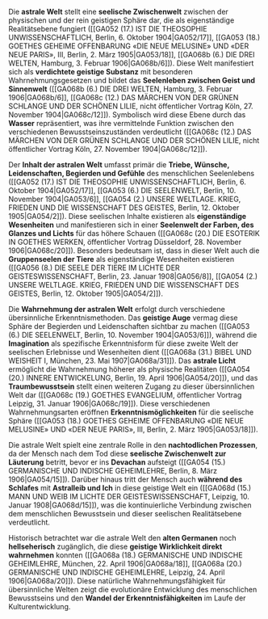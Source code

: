 
Die **astrale Welt** stellt eine **seelische Zwischenwelt** zwischen der physischen und der rein geistigen Sphäre dar, die als eigenständige Realitätsebene fungiert ([[GA052 (17.) IST DIE THEOSOPHIE UNWISSENSCHAFTLICH, Berlin, 6. Oktober 1904|GA052/17]], [[GA053 (18.) GOETHES GEHEIME OFFENBARUNG «DIE NEUE MELUSINE» UND «DER NEUE PARIS», III, Berlin, 2. März 1905|GA053/18]], [[GA068b (6.) DIE DREI WELTEN, Hamburg, 3. Februar 1906|GA068b/6]]). Diese Welt manifestiert sich als **verdichtete geistige Substanz** mit besonderen Wahrnehmungsgesetzen und bildet das **Seelenleben zwischen Geist und Sinnenwelt** ([[GA068b (6.) DIE DREI WELTEN, Hamburg, 3. Februar 1906|GA068b/6]], [[GA068c (12.) DAS MÄRCHEN VON DER GRÜNEN SCHLANGE UND DER SCHÖNEN LILIE, nicht öffentlicher Vortrag Köln, 27. November 1904|GA068c/12]]). Symbolisch wird diese Ebene durch das **Wasser** repräsentiert, was ihre vermittelnde Funktion zwischen den verschiedenen Bewusstseinszuständen verdeutlicht ([[GA068c (12.) DAS MÄRCHEN VON DER GRÜNEN SCHLANGE UND DER SCHÖNEN LILIE, nicht öffentlicher Vortrag Köln, 27. November 1904|GA068c/12]]).

Der **Inhalt der astralen Welt** umfasst primär die **Triebe, Wünsche, Leidenschaften, Begierden und Gefühle** des menschlichen Seelenlebens ([[GA052 (17.) IST DIE THEOSOPHIE UNWISSENSCHAFTLICH, Berlin, 6. Oktober 1904|GA052/17]], [[GA053 (6.) DIE SEELENWELT, Berlin, 10. November 1904|GA053/6]], [[GA054 (2.) UNSERE WELTLAGE. KRIEG, FRIEDEN UND DIE WISSENSCHAFT DES GEISTES, Berlin, 12. Oktober 1905|GA054/2]]). Diese seelischen Inhalte existieren als **eigenständige Wesenheiten** und manifestieren sich in einer **Seelenwelt der Farben, des Glanzes und Lichts** für das höhere Schauen ([[GA068c (20.) DIE ESOTERIK IN GOETHES WERKEN, öffentlicher Vortrag Düsseldorf, 28. November 1906|GA068c/20]]). Besonders bedeutsam ist, dass in dieser Welt auch die **Gruppenseelen der Tiere** als eigenständige Wesenheiten existieren ([[GA056 (8.) DIE SEELE DER TIERE IM LICHTE DER GEISTESWISSENSCHAFT, Berlin, 23. Januar 1908|GA056/8]], [[GA054 (2.) UNSERE WELTLAGE. KRIEG, FRIEDEN UND DIE WISSENSCHAFT DES GEISTES, Berlin, 12. Oktober 1905|GA054/2]]).

Die **Wahrnehmung der astralen Welt** erfolgt durch verschiedene übersinnliche Erkenntnismethoden. Das **geistige Auge** vermag diese Sphäre der Begierden und Leidenschaften sichtbar zu machen ([[GA053 (6.) DIE SEELENWELT, Berlin, 10. November 1904|GA053/6]]), während die **Imagination** als spezifische Erkenntnisform für diese zweite Welt der seelischen Erlebnisse und Wesenheiten dient ([[GA068a (31.) BIBEL UND WEISHEIT I, München, 23. Mai 1907|GA068a/31]]). Das **astrale Licht** ermöglicht die Wahrnehmung höherer als physische Realitäten ([[GA054 (20.) INNERE ENTWICKELUNG, Berlin, 19. April 1906|GA054/20]]), und das **Traumbewusstsein** stellt einen weiteren Zugang zu dieser übersinnlichen Welt dar ([[GA068c (19.) GOETHES EVANGELIUM, öffentlicher Vortrag Leipzig, 31. Januar 1906|GA068c/19]]). Diese verschiedenen Wahrnehmungsarten eröffnen **Erkenntnismöglichkeiten** für die seelische Sphäre ([[GA053 (18.) GOETHES GEHEIME OFFENBARUNG «DIE NEUE MELUSINE» UND «DER NEUE PARIS», III, Berlin, 2. März 1905|GA053/18]]).

Die astrale Welt spielt eine zentrale Rolle in den **nachtodlichen Prozessen**, da der Mensch nach dem Tod diese **seelische Zwischenwelt zur Läuterung** betritt, bevor er ins **Devachan** aufsteigt ([[GA054 (15.) GERMANISCHE UND INDISCHE GEHEIMLEHRE, Berlin, 8. März 1906|GA054/15]]). Darüber hinaus tritt der Mensch auch **während des Schlafes** mit **Astralleib und Ich** in diese geistige Welt ein ([[GA068d (15.) MANN UND WEIB IM LICHTE DER GEISTESWISSENSCHAFT, Leipzig, 10. Januar 1908|GA068d/15]]), was die kontinuierliche Verbindung zwischen dem menschlichen Bewusstsein und dieser seelischen Realitätsebene verdeutlicht.

Historisch betrachtet war die astrale Welt den **alten Germanen** noch **hellseherisch** zugänglich, die diese **geistige Wirklichkeit direkt wahrnehmen** konnten ([[GA068a (18.) GERMANISCHE UND INDISCHE GEHEIMLEHRE, München, 22. April 1906|GA068a/18]], [[GA068a (20.) GERMANISCHE UND INDISCHE GEHEIMLEHRE, Leipzig, 24. April 1906|GA068a/20]]). Diese natürliche Wahrnehmungsfähigkeit für übersinnliche Welten zeigt die evolutionäre Entwicklung des menschlichen Bewusstseins und den **Wandel der Erkenntnisfähigkeiten** im Laufe der Kulturentwicklung.